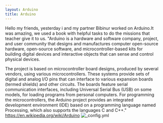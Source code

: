 ```yaml
---
layout: Arduino
title: Arduino
---
```

Hello my friends, yesterday i and my partner Bibinur worked on Arduino.It was amazing, we used a book with helpful tasks to do the missions that teacher give it to us.
"Arduino is a hardware and software company, project, and user community that designs and manufactures computer open-source hardware, open-source software, and microcontroller-based kits for building digital devices and interactive objects that can sense and control physical devices.

The project is based on microcontroller board designs, produced by several vendors, using various microcontrollers. These systems provide sets of digital and analog I/O pins that can interface to various expansion boards (termed shields) and other circuits. The boards feature serial communication interfaces, including Universal Serial Bus (USB) on some models, for loading programs from personal computers. For programming the microcontrollers, the Arduino project provides an integrated development environment (IDE) based on a programming language named Processing, which also supports the languages C and C++."
https://en.wikipedia.org/wiki/Arduino
![_config.yml](https://upload.wikimedia.org/wikipedia/commons/thumb/8/87/Arduino_Logo.svg/2000px-Arduino_Logo.svg.png)

